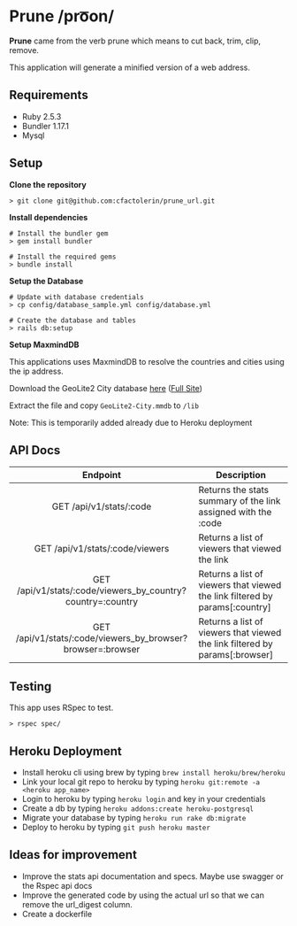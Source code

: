 # Prune /pro͞on/

**Prune** came from the verb prune which means to cut back, trim, clip, remove.

This application will generate a minified version of a web address.

## Requirements

* Ruby 2.5.3
* Bundler 1.17.1
* Mysql


## Setup

**Clone the repository**
```
> git clone git@github.com:cfactolerin/prune_url.git
```

**Install dependencies**
```
# Install the bundler gem
> gem install bundler

# Install the required gems
> bundle install      
```

**Setup the Database**
```
# Update with database credentials
> cp config/database_sample.yml config/database.yml

# Create the database and tables
> rails db:setup 
```

**Setup MaxmindDB**

This applications uses MaxmindDB to resolve the countries and cities using the ip address.

Download the GeoLite2 City database [here](http://geolite.maxmind.com/download/geoip/database/GeoLite2-City.tar.gz) ([Full Site](https://dev.maxmind.com/geoip/geoip2/geolite2/))

Extract the file and copy `GeoLite2-City.mmdb` to `/lib`

Note: This is temporarily added already due to Heroku deployment

## API Docs
|                           Endpoint                          | Description                                                                 |
|:-----------------------------------------------------------:|-----------------------------------------------------------------------------|
| GET /api/v1/stats/:code                                     | Returns the stats summary of the link assigned with the :code               |
| GET /api/v1/stats/:code/viewers                             | Returns a list of viewers that viewed the link                              |
| GET /api/v1/stats/:code/viewers_by_country?country=:country | Returns a list of viewers that viewed the link filtered by params[:country] |
| GET /api/v1/stats/:code/viewers_by_browser?browser=:browser | Returns a list of viewers that viewed the link filtered by params[:browser] |

## Testing

This app uses RSpec to test.

```
> rspec spec/
```

## Heroku Deployment
* Install heroku cli using brew by typing `brew install heroku/brew/heroku`
* Link your local git repo to heroku by typing `heroku git:remote -a <heroku app_name>`
* Login to heroku by typing `heroku login` and key in your credentials
* Create a db by typing `heroku addons:create heroku-postgresql`
* Migrate your database by typing `heroku run rake db:migrate`
* Deploy to heroku by typing `git push heroku master`

## Ideas for improvement

* Improve the stats api documentation and specs. Maybe use swagger or the Rspec api docs 
* Improve the generated code by using the actual url so that we can remove the url_digest column.
* Create a dockerfile 